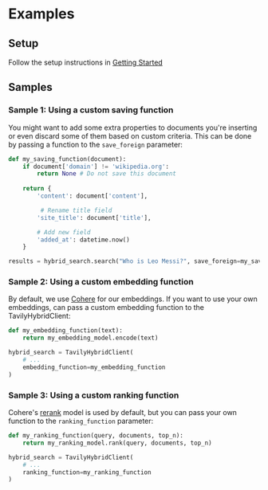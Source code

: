 # Examples

## Setup
Follow the setup instructions in [Getting Started](/docs/python-sdk/tavily-hybrid-rag)

## Samples

### Sample 1: Using a custom saving function
You might want to add some extra properties to documents you're inserting or even discard some of them based on custom criteria. This can be done by passing a function to the `save_foreign` parameter:
```python
def my_saving_function(document):
    if document['domain'] != 'wikipedia.org':
        return None # Do not save this document
    
    return {
        'content': document['content'],

         # Rename title field
        'site_title': document['title'],

        # Add new field
        'added_at': datetime.now()
    }

results = hybrid_search.search("Who is Leo Messi?", save_foreign=my_saving_function)
```

### Sample 2: Using a custom embedding function
By default, we use [Cohere](https://cohere.com/embeddings) for our embeddings. If you want to use your own embeddings, can pass a custom embedding function to the TavilyHybridClient:
```python
def my_embedding_function(text):
    return my_embedding_model.encode(text)

hybrid_search = TavilyHybridClient(
    # ...
    embedding_function=my_embedding_function
)
```

### Sample 3: Using a custom ranking function
Cohere's [rerank](https://cohere.com/rerank) model is used by default, but you can pass your own function to the `ranking_function` parameter:
```python
def my_ranking_function(query, documents, top_n):
    return my_ranking_model.rank(query, documents, top_n)

hybrid_search = TavilyHybridClient(
    # ...
    ranking_function=my_ranking_function
)
```